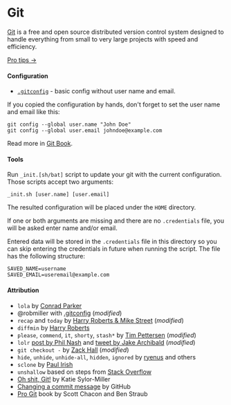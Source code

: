 # Git #

[Git](https://git-scm.com/) is a free and open source distributed version control system designed to handle everything from small to very large projects with speed and efficiency.

[Pro tips →](PROTIPS.md)

#### Configuration ####

* [`.gitconfig`](.gitconfig) - basic config without user name and email.

If you copied the configuration by hands, don't forget to set the user name and email like this:

```
git config --global user.name "John Doe"
git config --global user.email johndoe@example.com
```

Read more in [Git Book](https://git-scm.com/book/en/v2/Getting-Started-First-Time-Git-Setup).

#### Tools ####

Run `_init.[sh/bat]` script to update your git with the current configuration. Those scripts accept two arguments:

```
_init.sh [user.name] [user.email]
```

The resulted configuration will be placed under the `HOME` directory.

If one or both arguments are missing and there are no `.credentials` file, you will be asked enter name and/or email.

Entered data will be stored in the `.credentials` file in this directory so you can skip entering the credentials in future when running the script. The file has the following structure:

```
SAVED_NAME=username
SAVED_EMAIL=useremail@example.com
```

#### Attribution ####

* `lola` by [Conrad Parker](http://blog.kfish.org/2010/04/git-lola.html)
* @robmiller with [.gitconfig](https://gist.github.com/robmiller/6018582) (_modified_)
* `recap` and `today` by [Harry Roberts & Mike Street](https://twitter.com/csswizardry/status/784399286050156544) (_modified_)
* `diffmin` by [Harry Roberts](https://twitter.com/csswizardry/status/867676530780065792)
* `please`, `commend`, `it`, `shorty`, `stash*` by [Tim Pettersen](https://hackernoon.com/lesser-known-git-commands-151a1918a60) (_modified_)
* `lolr` [post by Phil Nash](https://philna.sh/blog/2017/01/04/git-back-to-the-future/) and [tweet by Jake Archibald](https://twitter.com/jaffathecake/status/816595263733305344)  (_modified_)
* `git checkout -` by [Zack Hall](https://twitter.com/ZTHall/status/785653842792714240) (_modified_)
* `hide`, `unhide`, `unhide-all`, `hidden`, `ignored` by [ryenus](https://stackoverflow.com/a/37083903/1478194) and others
* `sclone` by [Paul Irish](https://github.com/paulirish/dotfiles/blob/master/.gitconfig)
* `unshallow` based on steps from [Stack Overflow](https://stackoverflow.com/a/27393574/1478194)
* [Oh shit, Git!](http://ohshitgit.com/) by Katie Sylor-Miller
* [Changing a commit message](https://help.github.com/articles/changing-a-commit-message/) by GitHub
* [Pro Git](https://git-scm.com/book/en/v2) book by Scott Chacon and Ben Straub
